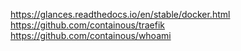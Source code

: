 https://glances.readthedocs.io/en/stable/docker.html
https://github.com/containous/traefik
https://github.com/containous/whoami